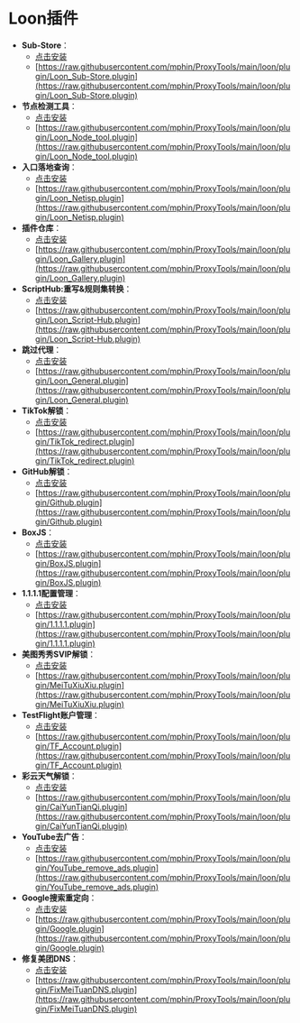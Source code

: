# Loon插件
- **Sub-Store**：
  - [点击安装](https://www.nsloon.com/openloon/import?plugin=https://raw.githubusercontent.com/mphin/ProxyTools/main/loon/plugin/Loon_Sub-Store.plugin)
  - [https://raw.githubusercontent.com/mphin/ProxyTools/main/loon/plugin/Loon_Sub-Store.plugin](https://raw.githubusercontent.com/mphin/ProxyTools/main/loon/plugin/Loon_Sub-Store.plugin)
- **节点检测工具**：
  - [点击安装](https://www.nsloon.com/openloon/import?plugin=https://raw.githubusercontent.com/mphin/ProxyTools/main/loon/plugin/Loon_Node_tool.plugin)
  - [https://raw.githubusercontent.com/mphin/ProxyTools/main/loon/plugin/Loon_Node_tool.plugin](https://raw.githubusercontent.com/mphin/ProxyTools/main/loon/plugin/Loon_Node_tool.plugin)
- **入口落地查询**：
  - [点击安装](https://www.nsloon.com/openloon/import?plugin=https://raw.githubusercontent.com/mphin/ProxyTools/main/loon/plugin/Loon_Netisp.plugin)
  - [https://raw.githubusercontent.com/mphin/ProxyTools/main/loon/plugin/Loon_Netisp.plugin](https://raw.githubusercontent.com/mphin/ProxyTools/main/loon/plugin/Loon_Netisp.plugin)
- **插件仓库**：
  - [点击安装](https://www.nsloon.com/openloon/import?plugin=https://raw.githubusercontent.com/mphin/ProxyTools/main/loon/plugin/Loon_Gallery.plugin)
  - [https://raw.githubusercontent.com/mphin/ProxyTools/main/loon/plugin/Loon_Gallery.plugin](https://raw.githubusercontent.com/mphin/ProxyTools/main/loon/plugin/Loon_Gallery.plugin)
- **ScriptHub:重写&规则集转换**：
  - [点击安装](https://www.nsloon.com/openloon/import?plugin=https://raw.githubusercontent.com/mphin/ProxyTools/main/loon/plugin/Loon_Script-Hub.plugin)
  - [https://raw.githubusercontent.com/mphin/ProxyTools/main/loon/plugin/Loon_Script-Hub.plugin](https://raw.githubusercontent.com/mphin/ProxyTools/main/loon/plugin/Loon_Script-Hub.plugin)
- **跳过代理**：
  - [点击安装](https://www.nsloon.com/openloon/import?plugin=https://raw.githubusercontent.com/mphin/ProxyTools/main/loon/plugin/Loon_General.plugin)
  - [https://raw.githubusercontent.com/mphin/ProxyTools/main/loon/plugin/Loon_General.plugin](https://raw.githubusercontent.com/mphin/ProxyTools/main/loon/plugin/Loon_General.plugin)
- **TikTok解锁**：
  - [点击安装](https://www.nsloon.com/openloon/import?plugin=https://raw.githubusercontent.com/mphin/ProxyTools/main/loon/plugin/TikTok_redirect.plugin)
  - [https://raw.githubusercontent.com/mphin/ProxyTools/main/loon/plugin/TikTok_redirect.plugin](https://raw.githubusercontent.com/mphin/ProxyTools/main/loon/plugin/TikTok_redirect.plugin)
- **GitHub解锁**：
  - [点击安装](https://www.nsloon.com/openloon/import?plugin=https://raw.githubusercontent.com/mphin/ProxyTools/main/loon/plugin/Github.plugin)
  - [https://raw.githubusercontent.com/mphin/ProxyTools/main/loon/plugin/Github.plugin](https://raw.githubusercontent.com/mphin/ProxyTools/main/loon/plugin/Github.plugin)
- **BoxJS**：
  - [点击安装](https://www.nsloon.com/openloon/import?plugin=https://raw.githubusercontent.com/mphin/ProxyTools/main/loon/plugin/BoxJS.plugin)
  - [https://raw.githubusercontent.com/mphin/ProxyTools/main/loon/plugin/BoxJS.plugin](https://raw.githubusercontent.com/mphin/ProxyTools/main/loon/plugin/BoxJS.plugin)
- **1.1.1.1配置管理**：
  - [点击安装](https://www.nsloon.com/openloon/import?plugin=https://raw.githubusercontent.com/mphin/ProxyTools/main/loon/plugin/1.1.1.1.plugin)
  - [https://raw.githubusercontent.com/mphin/ProxyTools/main/loon/plugin/1.1.1.1.plugin](https://raw.githubusercontent.com/mphin/ProxyTools/main/loon/plugin/1.1.1.1.plugin)
- **美图秀秀SVIP解锁**：
  - [点击安装](https://www.nsloon.com/openloon/import?plugin=https://raw.githubusercontent.com/mphin/ProxyTools/main/loon/plugin/MeiTuXiuXiu.plugin)
  - [https://raw.githubusercontent.com/mphin/ProxyTools/main/loon/plugin/MeiTuXiuXiu.plugin](https://raw.githubusercontent.com/mphin/ProxyTools/main/loon/plugin/MeiTuXiuXiu.plugin)
- **TestFlight账户管理**：
  - [点击安装](https://www.nsloon.com/openloon/import?plugin=https://raw.githubusercontent.com/mphin/ProxyTools/main/loon/plugin/TF_Account.plugin)
  - [https://raw.githubusercontent.com/mphin/ProxyTools/main/loon/plugin/TF_Account.plugin](https://raw.githubusercontent.com/mphin/ProxyTools/main/loon/plugin/TF_Account.plugin)
- **彩云天气解锁**：
  - [点击安装](https://www.nsloon.com/openloon/import?plugin=https://raw.githubusercontent.com/mphin/ProxyTools/main/loon/plugin/CaiYunTianQi.plugin)
  - [https://raw.githubusercontent.com/mphin/ProxyTools/main/loon/plugin/CaiYunTianQi.plugin](https://raw.githubusercontent.com/mphin/ProxyTools/main/loon/plugin/CaiYunTianQi.plugin)
- **YouTube去广告**：
  - [点击安装](https://www.nsloon.com/openloon/import?plugin=https://raw.githubusercontent.com/mphin/ProxyTools/main/loon/plugin/YouTube_remove_ads.plugin)
  - [https://raw.githubusercontent.com/mphin/ProxyTools/main/loon/plugin/YouTube_remove_ads.plugin](https://raw.githubusercontent.com/mphin/ProxyTools/main/loon/plugin/YouTube_remove_ads.plugin)
- **Google搜索重定向**：
  - [点击安装](https://www.nsloon.com/openloon/import?plugin=https://raw.githubusercontent.com/mphin/ProxyTools/main/loon/plugin/Google.plugin)
  - [https://raw.githubusercontent.com/mphin/ProxyTools/main/loon/plugin/Google.plugin](https://raw.githubusercontent.com/mphin/ProxyTools/main/loon/plugin/Google.plugin)
- **修复美团DNS**：
  - [点击安装](https://www.nsloon.com/openloon/import?plugin=https://raw.githubusercontent.com/mphin/ProxyTools/main/loon/plugin/FixMeiTuanDNS.plugin)
  - [https://raw.githubusercontent.com/mphin/ProxyTools/main/loon/plugin/FixMeiTuanDNS.plugin](https://raw.githubusercontent.com/mphin/ProxyTools/main/loon/plugin/FixMeiTuanDNS.plugin)
